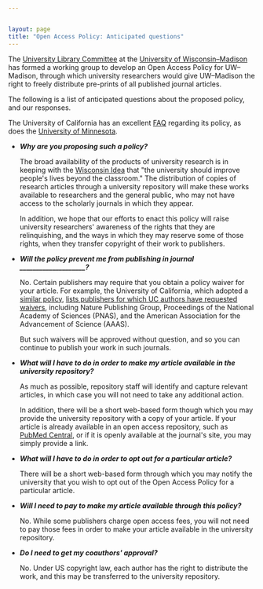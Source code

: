 ```yaml
---


layout: page
title: "Open Access Policy: Anticipated questions"
---
```

The
[University Library Committee](https://www.library.wisc.edu/about/university-library-committee/)
at the [University of Wisconsin&ndash;Madison](http://www.wisc.edu)
has formed a working group to develop an Open Access Policy for
UW&ndash;Madison, through which university researchers would give
UW&ndash;Madison the right to freely distribute pre-prints of all
published journal articles.

The following is a list of anticipated questions about the proposed
policy, and our responses.

The University of California has an excellent
[FAQ](http://osc.universityofcalifornia.edu/open-access-policy/policy-faq/)
regarding its policy, as does the
[University of Minnesota](http://policy.umn.edu/research/scholarlyarticles-faq).


- _**Why are you proposing such a policy?**_

  The broad availability of the products of university research is in
  keeping with the [Wisconsin Idea](http://wisconsinidea.wisc.edu/) that
  "the university should improve people's lives beyond the classroom."
  The distribution of copies of research articles through a university
  repository will make these works available to researchers and the
  general public, who may not have access to the scholarly journals in
  which they appear.

  In addition, we hope that our efforts to enact this policy will
  raise university researchers' awareness of the rights that they are
  relinquishing, and the ways in which they may reserve some of those
  rights, when they transfer copyright of their work to publishers.

- _**Will the policy prevent me from publishing in journal ____________________?**_

  No. Certain publishers may require that you obtain a policy waiver for
  your article. For example, the University of California, which
  adopted a [similar policy](http://osc.universityofcalifornia.edu/open-access-policy/),
  [lists publishers for which UC authors have requested waivers](http://osc.universityofcalifornia.edu/open-access-policy/publisher-communications/),
  including Nature Publishing Group, Proceedings of the National
  Academy of Sciences (PNAS), and the American Association for the Advancement
  of Science (AAAS).

  But such waivers will be approved without question, and so you can
  continue to publish your work in such journals.

- _**What will I have to do in order to make my article available in the
  university repository?**_

  As much as possible, repository staff will identify and capture
  relevant articles, in which case you will not need to take any
  additional action.

  In addition, there will be a short web-based form though which you
  may provide the university repository with a copy of your
  article. If your article is already available in an open access
  repository, such as
  [PubMed Central](https://www.ncbi.nlm.nih.gov/pmc/), or if it is
  openly available at the journal's site, you may simply provide a
  link.

- _**What will I have to do in order to opt out for a particular
  article?**_

  There will be a short web-based form through which you may notify
  the university that you wish to opt out of the Open Access Policy
  for a particular article.

- _**Will I need to pay to make my article available through this
  policy?**_

  No. While some publishers charge open access fees, you will not need to
  pay those fees in order to make your article available in the
  university repository.

- _**Do I need to get my coauthors' approval?**_

  No. Under US copyright law, each author has the right to distribute
  the work, and this may be transferred to the university repository.
